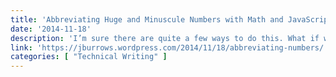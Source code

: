 ```yaml
---
title: 'Abbreviating Huge and Minuscule Numbers with Math and JavaScript'
date: '2014-11-18'
description: 'I’m sure there are quite a few ways to do this. What if we could write something with only two non-repeated conditionals using a few math concepts in eight lines of code?'
link: 'https://jburrows.wordpress.com/2014/11/18/abbreviating-numbers/'
categories: [ "Technical Writing" ]
---
```

